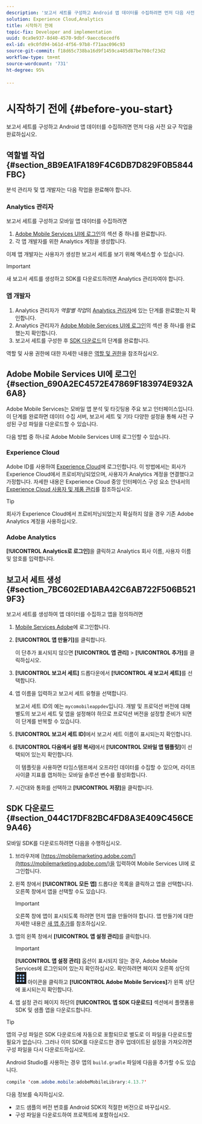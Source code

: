 ```yaml
---
description: '보고서 세트를 구성하고 Android 앱 데이터를 수집하려면 먼저 다음 사전 요구 작업을 완료하십시오. '
solution: Experience Cloud,Analytics
title: 시작하기 전에
topic-fix: Developer and implementation
uuid: 0ca9e937-8d40-4570-9dbf-9aecc6ecedf6
exl-id: e9c0fd94-b61d-4f56-97b8-f71aac096c93
source-git-commit: f18d65c738ba16d9f1459ca485d87be708cf23d2
workflow-type: tm+mt
source-wordcount: '731'
ht-degree: 95%

---
```


# 시작하기 전에 {#before-you-start}

보고서 세트를 구성하고 Android 앱 데이터를 수집하려면 먼저 다음 사전 요구 작업을 완료하십시오.

## 역할별 작업 {#section_8B9EA1FA189F4C6DB7D829F0B5844FBC}

분석 관리자 및 앱 개발자는 다음 작업을 완료해야 합니다.

### Analytics 관리자

보고서 세트를 구성하고 모바일 앱 데이터를 수집하려면

1. [Adobe Mobile Services UI에 로그인](../getting-started/requirements.md#section_690A2EC4572E47869F183974E932A6A8)의 섹션 중 하나를 완료합니다.
1. 각 앱 개발자를 위한 Analytics 계정을 생성합니다.

이제 앱 개발자는 사용자가 생성한 보고서 세트를 보기 위해 액세스할 수 있습니다.

>[!IMPORTANT]
>
>새 보고서 세트를 생성하고 SDK를 다운로드하려면 Analytics 관리자여야 합니다.

### 앱 개발자

1. Analytics 관리자가 *역할별 작업*&#x200B;의 [Analytics 관리자](../getting-started/requirements.md#section_8B9EA1FA189F4C6DB7D829F0B5844FBC)에 있는 단계를 완료했는지 확인합니다.
1. Analytics 관리자가 [Adobe Mobile Services UI에 로그인](../getting-started/requirements.md#section_690A2EC4572E47869F183974E932A6A8)의 섹션 중 하나를 완료했는지 확인합니다.
1. 보고서 세트를 구성한 후 [SDK 다운로드](../getting-started/requirements.md#section_044C17DF82BC4FD8A3E409C456CE9A46)의 단계를 완료합니다.

역할 및 사용 권한에 대한 자세한 내용은 [역할 및 권한](/help/using/gs/c-mob-roles-and-permissions.md)을 참조하십시오.

## Adobe Mobile Services UI에 로그인 {#section_690A2EC4572E47869F183974E932A6A8}

Adobe Mobile Services는 모바일 앱 분석 및 타깃팅용 주요 보고 인터페이스입니다. 이 단계를 완료하면 데이터 수집 서버, 보고서 세트 및 기타 다양한 설정을 통해 사전 구성된 구성 파일을 다운로드할 수 있습니다.

다음 방법 중 하나로 Adobe Mobile Services UI에 로그인할 수 있습니다.

### Experience Cloud

Adobe ID를 사용하여 [Experience Cloud](https://experiencecloud.adobe.com)에 로그인합니다. 이 방법에서는 회사가 Experience Cloud에서 프로비저닝되었으며, 사용자가 Analytics 계정을 연결했다고 가정합니다. 자세한 내용은 Experience Cloud 중앙 인터페이스 구성 요소 안내서의 [Experience Cloud 사용자 및 제품 관리](https://experienceleague.adobe.com/docs/core-services/interface/administration/admin-getting-started.html)를 참조하십시오.

>[!TIP]
>
>회사가 Experience Cloud에서 프로비저닝되었는지 확실하지 않을 경우 기존 Adobe Analytics 계정을 사용하십시오.

### Adobe Analytics

**[!UICONTROL Analytics로 로그인]**&#x200B;을 클릭하고 Analytics 회사 이름, 사용자 이름 및 암호를 입력합니다.

## 보고서 세트 생성 {#section_7BC602ED1ABA42C6AB722F506B5219F3}

보고서 세트를 생성하여 앱 데이터를 수집하고 앱을 정의하려면

1. [Mobile Services Adobe](https://mobilemarketing.adobe.com)에 로그인합니다.
1. **[!UICONTROL 앱 만들기]**&#x200B;를 클릭합니다.

   이 단추가 표시되지 않으면 **[!UICONTROL 앱 관리]** > **[!UICONTROL 추가]**&#x200B;를 클릭하십시오.

1. **[!UICONTROL 보고서 세트]** 드롭다운에서 **[!UICONTROL 새 보고서 세트]**&#x200B;를 선택합니다.

1. 앱 이름을 입력하고 보고서 세트 유형을 선택합니다.

   보고서 세트 ID의 예는 `mycomobileappdev`입니다. 개발 및 프로덕션 버전에 대해 별도의 보고서 세트 및 앱을 설정해야 하므로 프로덕션 버전을 설정할 준비가 되면 이 단계를 반복할 수 있습니다.
1. **[!UICONTROL 보고서 세트 ID]**&#x200B;에서 보고서 세트 이름이 표시되는지 확인합니다.
1. **[!UICONTROL 다음에서 설정 복사]**&#x200B;에서 **[!UICONTROL 모바일 앱 템플릿]**&#x200B;이 선택되어 있는지 확인합니다.

   이 템플릿을 사용하면 타임스탬프에서 오프라인 데이터를 수집할 수 있으며, 라이프사이클 지표를 캡처하는 모바일 솔루션 변수를 활성화합니다.

1. 시간대와 통화를 선택하고 **[!UICONTROL 저장]**&#x200B;을 클릭합니다.

## SDK 다운로드 {#section_044C17DF82BC4FD8A3E409C456CE9A46}

모바일 SDK를 다운로드하려면 다음을 수행하십시오.

1. 브라우저에 [https://mobilemarketing.adobe.com/](https://mobilemarketing.adobe.com/)을 입력하여 Mobile Services UI에 로그인합니다.
1. 왼쪽 창에서 **[!UICONTROL 모든 앱]** 드롭다운 목록을 클릭하고 앱을 선택합니다.
오른쪽 창에서 앱을 선택할 수도 있습니다.

   >[!IMPORTANT]
   >
   >오른쪽 창에 앱이 표시되도록 하려면 먼저 앱을 만들어야 합니다. 앱 만들기에 대한 자세한 내용은 [새 앱 추가](/help/using/manage-apps/t-new-app.md)를 참조하십시오.

1. 앱의 왼쪽 창에서 **[!UICONTROL 앱 설정 관리]**&#x200B;를 클릭합니다.

   >[!IMPORTANT]
   >
   >**[!UICONTROL 앱 설정 관리]** 옵션이 표시되지 않는 경우, Adobe Mobile Services에 로그인되어 있는지 확인하십시오. 확인하려면 페이지 오른쪽 상단의 ![솔루션 전환기](assets/solution-switcher.png) 아이콘을 클릭하고 **[!UICONTROL Adobe Mobile Services]**&#x200B;가 왼쪽 상단에 표시되는지 확인합니다.

1. 앱 설정 관리 페이지 하단의 **[!UICONTROL 앱 SDK 다운로드]** 섹션에서 플랫폼용 SDK 및 샘플 앱을 다운로드합니다.

>[!TIP]
>
>앱의 구성 파일은 SDK 다운로드에 자동으로 포함되므로 별도로 이 파일을 다운로드할 필요가 없습니다. 그러나 이미 SDK를 다운로드한 경우 업데이트된 설정을 가져오려면 구성 파일을 다시 다운로드하십시오.

Android Studio를 사용하는 경우 앱의 `build.gradle` 파일에 다음을 추가할 수도 있습니다.

```java
compile 'com.adobe.mobile:adobeMobileLibrary:4.13.7'
```

다음 정보를 숙지하십시오.

* 코드 샘플의 버전 번호를 Android SDK의 적절한 버전으로 바꾸십시오.
* 구성 파일을 다운로드하여 프로젝트에 포함하십시오.
